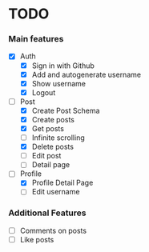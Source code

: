 # TODO

### Main features

- [x] Auth
  - [x] Sign in with Github
  - [x] Add and autogenerate username
  - [x] Show username
  - [x] Logout
- [ ] Post
  - [x] Create Post Schema
  - [x] Create posts
  - [x] Get posts
  - [ ] Infinite scrolling
  - [x] Delete posts
  - [ ] Edit post
  - [ ] Detail page
- [ ] Profile
  - [x] Profile Detail Page
  - [ ] Edit username

### Additional Features

- [ ] Comments on posts
- [ ] Like posts
